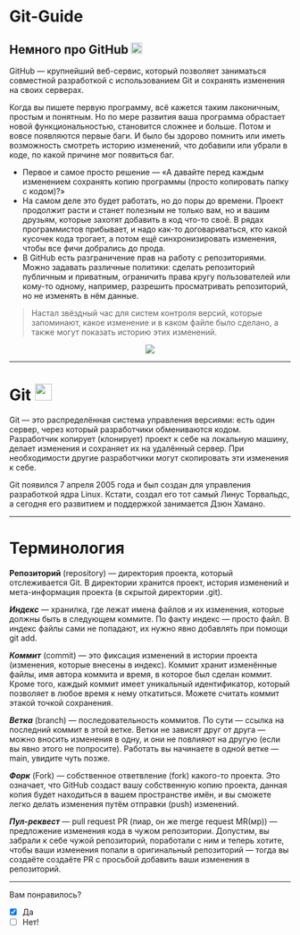 # Git-Guide
## Немного про **GitHub** <img src="https://upload.wikimedia.org/wikipedia/commons/thumb/c/c2/GitHub_Invertocat_Logo.svg/640px-GitHub_Invertocat_Logo.svg.png" width="20px"> <br>
GitHub — крупнейший веб-сервис, который позволяет заниматься совместной разработкой с использованием Git и сохранять изменения на своих серверах.

Когда вы пишете первую программу, всё кажется таким лаконичным, простым и понятным. Но по мере развития ваша программа обрастает новой функциональностью, становится сложнее и больше. Потом и вовсе появляются первые баги. И было бы здорово помнить или иметь возможность смотреть историю изменений, что добавили или убрали в коде, по какой причине мог появиться баг.

<ul>
  <li>Первое и самое просто решение — «А давайте перед каждым изменением сохранять копию программы (просто копировать папку с кодом)?»</li>
  <li>На самом деле это будет работать, но до поры до времени. Проект продолжит расти и станет полезным не только вам, но и вашим друзьям, которые захотят добавить в код что-то своё. В рядах программистов прибывает, и надо как-то договариваться, кто какой кусочек кода трогает, а потом ещё синхронизировать изменения, чтобы все фичи добрались до прода.</li>
  <li>В GitHub есть разграничение прав на работу с репозиториями. Можно задавать различные политики: сделать репозиторий публичным и приватным, ограничить права кругу пользователей или кому-то одному, например, разрешить просматривать репозиторий, но не изменять в нём данные.</li>
</ul>

>Настал звёздный час для систем контроля версий, которые запоминают, какое изменение и в каком файле было сделано, а также могут показать историю этих изменений.

<div align="center">
<img src="https://avatars.mds.yandex.net/i?id=753eb7b328e797ad2a74fc4f017870a0d89ce772-10878270-images-thumbs&n=13">
</div>

---

# Git <img src="https://media.giphy.com/media/WUlplcMpOCEmTGBtBW/giphy.gif" width="30">
Git — это распределённая система управления версиями: есть один сервер, через который разработчики обмениваются кодом. Разработчик копирует (клонирует) проект к себе на локальную машину, делает изменения и сохраняет их на удалённый сервер. При необходимости другие разработчики могут скопировать эти изменения к себе.

Git появился 7 апреля 2005 года и был создан для управления разработкой ядра Linux. Кстати, создал его тот самый Линус Торвальдс, а сегодня его развитием и поддержкой занимается Дзюн Хамано.

---

# Терминология
**Репозиторий** (repository) — директория проекта, который отслеживается Git. В директории хранится проект, история изменений и мета-информация проекта (в скрытой директории .git).

***Индекс*** — хранилка, где лежат имена файлов и их изменения, которые должны быть в следующем коммите. По факту индекс — просто файл. В индекс файлы сами не попадают, их нужно явно добавлять при помощи git add.

***Коммит*** (commit) — это фиксация изменений в истории проекта (изменения, которые внесены в индекс). Коммит хранит изменённые файлы, имя автора коммита и время, в которое был сделан коммит. Кроме того, каждый коммит имеет уникальный идентификатор, который позволяет в любое время к нему откатиться. Можете считать коммит этакой точкой сохранения.

***Ветка*** (branch) — последовательность коммитов. По сути — ссылка на последний коммит в этой ветке. Ветки не зависят друг от друга — можно вносить изменения в одну, и они не повлияют на другую (если вы явно этого не попросите). Работать вы начинаете в одной ветке — main, увидите чуть позже.

***Форк*** (Fork) — собственное ответвление (fork) какого-то проекта. Это означает, что GitHub создаст вашу собственную копию проекта, данная копия будет находиться в вашем пространстве имён, и вы сможете легко делать изменения путём отправки (push) изменений.

***Пул-реквест*** — pull request PR (пиар, он же merge request MR(мр)) — предложение изменения кода в чужом репозитории. Допустим, вы забрали к себе чужой репозиторий, поработали с ним и теперь хотите, чтобы ваши изменения попали в оригинальный репозиторий — тогда вы создаёте создаёте PR с просьбой добавить ваши изменения в репозиторий.

---

Вам понравилось?
- [x] Да
- [ ] Нет!
